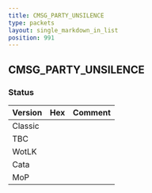 ```yaml
---
title: CMSG_PARTY_UNSILENCE
type: packets
layout: single_markdown_in_list
position: 991
---
```


## CMSG_PARTY_UNSILENCE

### Status

Version    | Hex        | Comment
---------- | ---------- | ---------- 
Classic    |            |
TBC        |            |
WotLK      |            |
Cata       |            |
MoP        |            |
